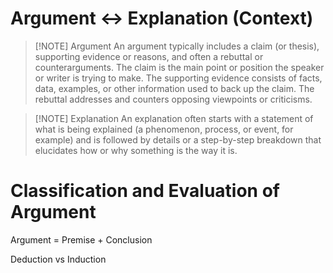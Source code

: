 
# Argument <-> Explanation (Context)


> [!NOTE] Argument
> An argument typically includes a claim (or thesis), supporting evidence or reasons, and often a rebuttal or counterarguments. The claim is the main point or position the speaker or writer is trying to make. The supporting evidence consists of facts, data, examples, or other information used to back up the claim. The rebuttal addresses and counters opposing viewpoints or criticisms.

> [!NOTE] Explanation
> An explanation often starts with a statement of what is being explained (a phenomenon, process, or event, for example) and is followed by details or a step-by-step breakdown that elucidates how or why something is the way it is.

# Classification and Evaluation of Argument 

Argument = Premise + Conclusion

Deduction vs Induction




